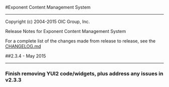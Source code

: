 #Exponent Content Management System

----------

Copyright (c) 2004-2015 OIC Group, Inc.

Release Notes for Exponent Content Management System

For a complete list of the changes made from release to release, see the [CHANGELOG.md](CHANGELOG.md)

##2.3.4 - May 2015

----------

### Finish removing YUI2 code/widgets, plus address any issues in v2.3.3
